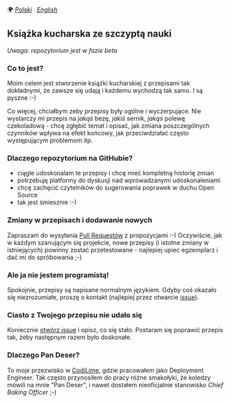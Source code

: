 🌍
*[Polski](README.md) ∙ [English](README-en.md)*

Książka kucharska ze szczyptą nauki
-----------------------------------

*Uwaga: repozytorium jest w fazie beta*

### Co to jest?

Moim celem jest stworzenie książki kucharskiej z przepisami tak dokładnymi, że
zawsze się udają i każdemu wychodzą tak samo. I są pyszne :-)

Co więcej, chciałbym zeby przepisy były ogólne i wyczerpujące. Nie wystarczy mi
przepis na *jakąś* bezę, *jakiś* sernik, *jakąś* polewę czekoladową - chcę
zgłębić temat i opisać, jak zmiana poszczególnych czynników wpływa na efekt
końcowy, jak przeciwdziałać często występującym problemom itp.

### Dlaczego repozytorium na GitHubie?

* ciągle udoskonalam te przepisy i chcę mieć kompletną historię zmian
* potrzebuję platformy do dyskusji nad wprowadzanymi udoskonaleniami
* chcę zachęcić czytelników do sugerowania poprawek w duchu Open Source
* tak jest śmiesznie :-)

### Zmiany w przepisach i dodawanie nowych

Zapraszam do wysyłania [Pull
Requestów](https://github.com/jan-warchol/pan-deser/pulls) z propozycjami :-)
Oczywiście, jak w każdym szanującym się projekcie, nowe przepisy (i istotne
zmiany w istniejących) powinny zostać przetestowane - najlepiej upiec
egzemplarz i dać mi do spróbowania ;-)

### Ale ja nie jestem programistą!

Spokojnie, przepisy są napisane normalnym językiem. Gdyby coś okazało się
niezrozumiałe, proszę o kontakt (najlepiej przez otwarcie
[issue](https://github.com/jan-warchol/pan-deser/issues)).

### Ciasto z Twojego przepisu nie udało się

Koniecznie [otwórz issue](https://github.com/jan-warchol/pan-deser/issues/new)
i opisz, co się stało. Postaram się poprawić przepis tak, żeby następnym razem
było doskonałe.

### Dlaczego Pan Deser?

To moje przezwisko w [CodiLime](https://www.codilime.com/), gdzie pracowałem
jako Deployment Engineer. Tak często przynosiłem do pracy różne smakołyki, że
koledzy mówili na mnie "Pan Deser", i nawet dostałem nieoficjalnie stanowisko
*Chief Baking Officer* ;-)
